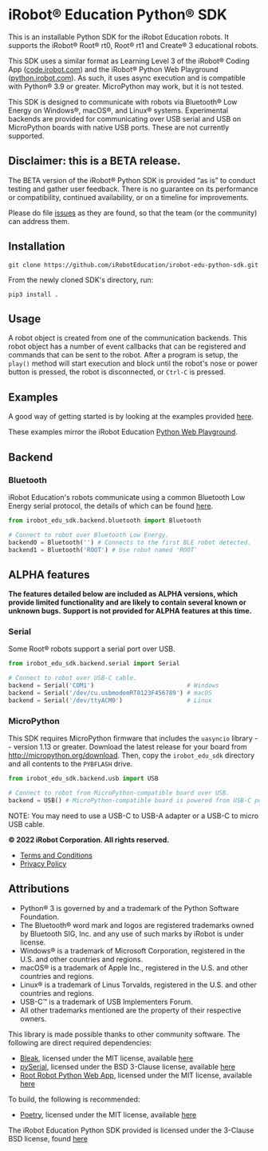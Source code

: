 # iRobot® Education Python® SDK

This is an installable Python SDK for the iRobot Education robots.
It supports the iRobot® Root® rt0, Root® rt1 and Create® 3 educational robots.

This SDK uses a similar format as Learning Level 3 of the iRobot® Coding App ([code.irobot.com](https://code.irobot.com)) and the iRobot® Python Web Playground ([python.irobot.com](https://python.irobot.com)).
As such, it uses async execution and is compatible with Python® 3.9 or greater. MicroPython may work, but it is not tested.

This SDK is designed to communicate with robots via Bluetooth® Low Energy on Windows®, macOS®, and Linux® systems.
Experimental backends are provided for communicating over USB serial and USB on MicroPython boards with native USB ports.
These are not currently supported.

## Disclaimer: this is a BETA release.
The BETA version of the iRobot® Python SDK is provided “as is” to conduct testing and gather user feedback. There is no guarantee on its performance or compatibility, continued availability, or on a timeline for improvements.

Please do file [issues](https://github.com/iRobotEducation/irobot-edu-python-sdk/issues) as they are found, so that the team (or the community) can address them.


## Installation

```
git clone https://github.com/iRobotEducation/irobot-edu-python-sdk.git
```

From the newly cloned SDK's directory, run:

```
pip3 install .
```


## Usage

A robot object is created from one of the communication backends.
This robot object has a number of event callbacks that can be registered and commands that can be sent to the robot.
After a program is setup, the `play()` method will start execution and block until the robot's nose or power button is pressed, the robot is disconnected, or `Ctrl-C` is pressed.


## Examples

A good way of getting started is by looking at the examples provided [here](https://github.com/iRobotEducation/irobot-edu-python-sdk/tree/main/examples).

These examples mirror the iRobot Education [Python Web Playground](http://python.irobot.com).

## Backend

### Bluetooth

iRobot Education's robots communicate using a common Bluetooth Low Energy serial protocol, the details of which can be found [here](https://github.com/iRobotEducation/root-robot-ble-protocol).

```python
from irobot_edu_sdk.backend.bluetooth import Bluetooth

# Connect to robot over Bluetooth Low Energy.
backend0 = Bluetooth('') # Connects to the first BLE robot detected.
backend1 = Bluetooth('ROOT') # Use robot named 'ROOT'
```

## ALPHA features
**The features detailed below are included as ALPHA versions, which provide limited functionality and are likely to contain several known or unknown bugs.**
**Support is not provided for ALPHA features at this time.**

### Serial

Some Root® robots support a serial port over USB.

```python
from irobot_edu_sdk.backend.serial import Serial

# Connect to robot over USB-C cable.
backend = Serial('COM1')                          # Windows
backend = Serial('/dev/cu.usbmodemRT0123F456789') # macOS
backend = Serial('/dev/ttyACM0')                  # Linux
```

### MicroPython

This SDK requires MicroPython firmware that includes the `uasyncio` library -- version 1.13 or greater.
Download the latest release for your board from http://micropython.org/download.
Then, copy the `irobot_edu_sdk` directory and all contents to the `PYBFLASH` drive.

```python
from irobot_edu_sdk.backend.usb import USB

# Connect to robot from MicroPython-compatible board over USB.
backend = USB() # MicroPython-compatible board is powered from USB-C port
```

NOTE: You may need to use a USB-C to USB-A adapter or a USB-C to micro USB cable.

**© 2022 iRobot Corporation. All rights reserved.**
* [Terms and Conditions](https://about.irobot.com/en-us/legal/terms-and-conditions)
* [Privacy Policy](https://edu.irobot.com/privacy-policy)

## Attributions
* Python® 3 is governed by and a trademark of the Python Software Foundation.
* The Bluetooth® word mark and logos are registered trademarks owned by Bluetooth SIG, Inc. and any use of such marks by iRobot is under license.
* Windows® is a trademark of Microsoft Corporation, registered in the U.S. and other countries and regions.
* macOS® is a trademark of Apple Inc., registered in the U.S. and other countries and regions.
* Linux® is a trademark of Linus Torvalds, registered in the U.S. and other countries and regions.
* USB-C™ is a trademark of USB Implementers Forum.
* All other trademarks mentioned are the property of their respective owners.


This library is made possible thanks to other community software.
The following are direct required dependencies:
* [Bleak](https://github.com/hbldh/bleak), licensed under the MIT license, available [here](https://github.com/hbldh/bleak/blob/develop/LICENSE)
* [pySerial](https://github.com/pyserial/pyserial/), licensed under the BSD 3-Clause license, available [here](https://github.com/pyserial/pyserial/blob/master/LICENSE.txt)
* [Root Robot Python Web App](https://github.com/mogenson/root-robot-python-web-app), licensed under the MIT license, available [here](https://github.com/mogenson/root-robot-python-web-app/blob/main/LICENSE)

To build, the following is recommended:
* [Poetry](https://github.com/python-poetry/poetry), licensed under the MIT license, available [here](https://github.com/python-poetry/poetry/blob/master/LICENSE)

The iRobot Education Python SDK provided is licensed under the 3-Clause BSD license, found [here](https://github.com/iRobotEducation/irobot-edu-python-sdk/tree/main/LICENSE.txt)
